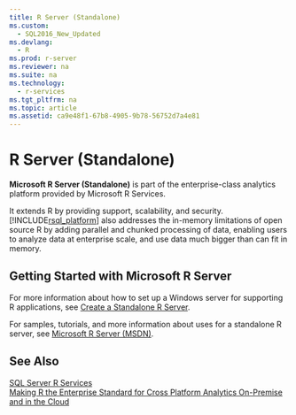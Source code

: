 ```yaml
---
title: R Server (Standalone)
ms.custom: 
  - SQL2016_New_Updated
ms.devlang: 
  - R
ms.prod: r-server
ms.reviewer: na
ms.suite: na
ms.technology: 
  - r-services
ms.tgt_pltfrm: na
ms.topic: article
ms.assetid: ca9e48f1-67b8-4905-9b78-56752d7a4e81
---
```

# R Server (Standalone)
  **Microsoft R Server \(Standalone\)** is  part of the enterprise\-class analytics platform provided by Microsoft R Services.  
  
 It extends R by providing support, scalability, and security. [!INCLUDE[rsql_platform](../../Token/Other/rsql_platform_md.md)] also addresses the in\-memory limitations of open source R by adding parallel and chunked processing of data, enabling users to analyze data at enterprise scale, and use data much bigger than can fit in memory.  
  
  
## Getting Started with Microsoft R Server  
  
 For more information about how to set up a Windows server for supporting R applications,  see [Create a Standalone R Server](../../Topics/TopicNameContainA/Create-a-Standalone-R-Server.md).  
  
For samples, tutorials, and more information about uses for a standalone R server, see [Microsoft R Server (MSDN)](https://msdn.microsoft.com/microsoft-r/index).   
  
## See Also  
 [SQL Server R Services](../../Topics/TopicNameNotContainA/SQL-Server-R-Services.md)   
 [Making R the Enterprise Standard for Cross Platform Analytics On\-Premise and in the Cloud](http://blogs.technet.com/b/machinelearning/archive/2016/01/12/making-r-the-enterprise-standard-for-cross-platform-analytics-both-on-premises-and-in-the-cloud.aspx)  
  
  